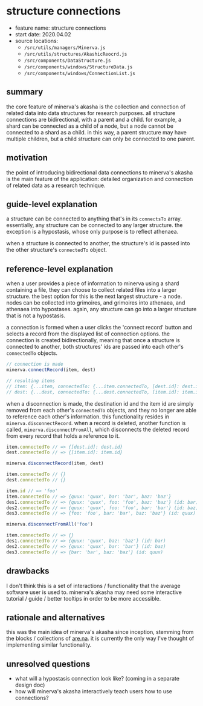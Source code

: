 # structure connections

-   feature name: structure connections
-   start date: 2020.04.02
-   source locations:
    -   `/src/utils/managers/Minerva.js`
    -   `/src/utils/structures/AkashicReocrd.js`
    -   `/src/components/DataStructure.js`
    -   `/src/components/windows/StructureData.js`
    -   `/src/components/windows/ConnectionList.js`

## summary

the core feature of minerva's akasha is the collection and connection of related data into data structures for research purposes. all structure connections are bidirectional, with a parent and a child. for example, a shard can be connected as a child of a node, but a node cannot be connected to a shard as a child. in this way, a parent structure may have multiple children, but a child structure can only be connected to one parent.

## motivation

the point of introducing bidirectional data connections to minerva's akasha is the main feature of the application: detailed organization and connection of related data as a research technique.

## guide-level explanation

a structure can be connected to anything that's in its `connectsTo` array. essentially, any structure can be connected to any larger structure. the exception is a hypostasis, whose only purpose is to reflect athenaea.

when a structure is connected to another, the structure's id is passed into the other structure's `connectedTo` object.

## reference-level explanation

when a user provides a piece of information to minerva using a shard containing a file, they can choose to collect related files into a larger structure. the best option for this is the next largest structure - a node. nodes can be collected into grimoires, and grimoires into athenaea, and athenaea into hypostases. again, any structure can go into a larger structure that is not a hypostasis.

a connection is formed when a user clicks the 'connect record' button and selects a record from the displayed list of connection options. the connection is created bidirectionally, meaning that once a structure is connected to another, both structures' ids are passed into each other's `connectedTo` objects.

```javascript
// connection is made
minerva.connectRecord(item, dest)

// resulting items
// item: {...item, connectedTo: {...item.connectedTo, [dest.id]: dest.id}}
// dest: {...dest, connectedTo: {...dest.connectedTo, [item.id]: item.id}}
```

when a disconnection is made, the destination id and the item id are simply removed from each other's `connectedTo` objects, and they no longer are able to reference each other's information. this functionality resides in `minerva.disconnectRecord`. when a record is deleted, another function is called, `minerva.disconnectFromAll`, which disconnects the deleted record from every record that holds a reference to it.

```javascript
item.connectedTo // => {[dest.id]: dest.id}
dest.connectedTo // => {[item.id]: item.id}

minerva.disconnectRecord(item, dest)

item.connectedTo // {}
dest.connectedTo // {}
```

```javascript
item.id // => 'foo'
item.connectedTo // => {quux: 'quux', bar: 'bar', baz: 'baz'}
des1.connectedTo // => {quux: 'quux', foo: 'foo', baz: 'baz'} (id: bar)
des2.connectedTo // => {quux: 'quux', foo: 'foo', bar: 'bar'} (id: baz)
des3.connectedTo // => {foo: 'foo', bar: 'bar', baz: 'baz'} (id: quux)

minerva.disconnectFromAll('foo')

item.connectedTo // => {}
des1.connectedTo // => {quux: 'quux', baz: 'baz'} (id: bar)
des2.connectedTo // => {quux: 'quux', bar: 'bar'} (id: baz)
des3.connectedTo // => {bar: 'bar', baz: 'baz'} (id: quux)
```

## drawbacks

I don't think this is a set of interactions / functionality that the average software user is used to. minerva's akasha may need some interactive tutorial / guide / better tooltips in order to be more accessible.

## rationale and alternatives

this was the main idea of minerva's akasha since inception, stemming from the blocks / collections of [are.na](https://are.na). it is currently the only way I've thought of implementing similar functionality.

## unresolved questions

-   what will a hypostasis connection look like? (coming in a separate design doc)
-   how will minerva's akasha interactively teach users how to use connections?

